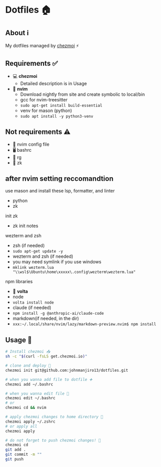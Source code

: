 # Dotfiles 🏠

## About ℹ️ 
My dotfiles managed by [chezmoi](https://chezmoi.io) ⚡

## Requirements ✅
- 💻 **chezmoi**
  - Detailed description is in Usage
- 🎨 **nvim**
  - Download nightly from site and create symbolic to local/bin
  - gcc for nvim-treesitter
  - `sudo apt-get install build-essential`
  - venv for mason (python)
  - `sudo apt install -y python3-venv`

## Not requirements ⚠️
- 🎨 nvim config file
- 🖥️ bashrc
- 🔎 rg
- 🔎 zk

## after nvim setting reccomandtion
use mason and install these lsp, formatter, and linter
 - python
 - zk

init zk
 - zk init notes

wezterm and zsh
 - zsh (if needed)
 - `sudo apt-get update -y` 
 - wezterm and zsh (if needed)
 - you may need symlink if you use windows
 - `mklink wezterm.lua "\\wsl$\Ubuntu\home\xxxxx\.config\wezterm\wezterm.lua"`

npm libraries
- 🚀 **volta**
- node
- `volta install node`
- claude (if needed)
- `npm install -g @anthropic-ai/claude-code`
- markdown(if needed, in the dir)
- `xxx:~/.local/share/nvim/lazy/markdown-preview.nvim$ npm install`

## Usage 🔧  
```bash
# Install chezmoi 📥
sh -c "$(curl -fsLS get.chezmoi.io)"

# clone and deploy 🎯
chezmoi init git@github.com:johnmanjiro13/dotfiles.git

# when you wanna add file to dotfile ➕
chezmoi add ~/.bashrc

# when you wanna edit file 📝
chezmoi edit ~/.bashrc
# or
chezmoi cd && nvim

# apply chezmoi changes to home directory 🔄
chezmoi apply ~/.zshrc
# or apply all
chezmoi apply

# do not forget to push chezmoi changes! 📡
chezmoi cd
git add .
git commit -m ""
git push
```
